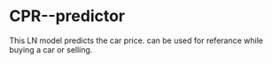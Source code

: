 # CPR--predictor
This LN model predicts the car price. can be used for referance while buying a car or selling.
